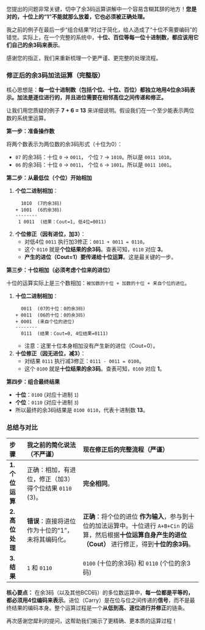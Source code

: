 您提出的问题非常关键，切中了余3码运算讲解中一个容易含糊其辞的地方！**您是对的，十位上的“1”不能就那么放着，它也必须被正确处理。**

我之前的例子在最后一步“组合结果”时过于简化，给人造成了“十位不需要编码”的错觉。实际上，在一个完整的系统中，**十位、百位等每一位十进制数，都应该用它们自己的余3码来表示**。

感谢您的指正，我们来重新梳理一个更严谨、更完整的处理流程。

### 修正后的余3码加法运算（完整版）

核心思想是：**每一位十进制数（包括个位、十位、百位）都独立地用4位余3码表示。加法是逐位进行的，并且进位需要在相邻高位之间传递和修正。**

让我们用您质疑的例子 **7 + 6 = 13** 来详细说明。假设我们在一个至少能表示两位数的系统里运算。

**第一步：准备操作数**

将两个数表示为两位数的余3码形式（十位为0）：
*   `07` 的余3码：十位 `0` -> `0011`， 个位 `7` -> `1010`。所以是 `0011 1010`。
*   `06` 的余3码：十位 `0` -> `0011`， 个位 `6` -> `1001`。所以是 `0011 1001`。

**第二步：从最低位（个位）开始相加**

1.  **个位二进制相加**：
    ```
      1010  (7的余3码)
    + 1001  (6的余3码)
    --------
     1 0011  (结果：Cout=1, 低4位=0011)
    ```
2.  **个位修正（因有进位，加3）**：
    *   对低4位 `0011` 执行加3修正：`0011 + 0011 = 0110`。
    *   这个 `0110` 就是**个位结果的余3码**。查表可知，`0110` 对应 **3**。
    *   **产生的进位（Cout=1）要传递给十位运算**。这是最关键的一步。

**第三步：十位相加（必须考虑个位来的进位）**

十位的运算实际上是三个数相加：`被加数的十位 + 加数的十位 + 来自个位的进位`。

1.  **十位二进制相加**：
    ```
      0011  (07的十位：0的余3码)
    + 0011  (06的十位：0的余3码)
    + 0001  (来自个位的进位)
    --------
      0111  (结果：Cout=0, 4位结果=0111)
    ```
    *   注意：这里十位本身相加没有产生新的进位（Cout=0）。
2.  **十位修正（因无进位，减3）**：
    *   对结果 `0111` 执行减3修正：`0111 - 0011 = 0100`。
    *   这个 `0100` 就是**十位结果的余3码**。查表可知，`0100` 对应 **1**。

**第四步：组合最终结果**

*   **十位**：`0100` (对应十进制 `1`)
*   **个位**：`0110` (对应十进制 `3`)
*   所以最终的余3码结果是 `0100 0110`，代表十进制数 **13**。

### 总结与对比

| 步骤 | 我之前的简化说法（不严谨） | 现在修正后的完整流程（严谨） |
| :--- | :--- | :--- |
| **1. 个位运算** | 正确：相加，有进位，修正（加3）得个位结果 `0110` (3)。 | **完全相同**。 |
| **2. 高位处理** | **错误**：直接将进位作为十位的“1”，未将其编码化。 | **正确**：将个位的进位 **作为输入**，参与到十位的加法运算中。十位进行 `A+B+Cin` 的运算，然后根据**十位运算自身产生的进位（Cout）** 进行修正，得到**十位的余3码**。 |
| **3. 结果** | `1` 和 `0110` | `0100` (十位的余3码) 和 `0110` (个位的余3码) |

**核心要点：**
在余3码（以及其他BCD码）的多位数运算中，**每一位都是平等的，都必须用4位编码来表示**。进位（Carry）是在位与位之间传递的**信号**，而不是最终结果的编码本身。整个运算过程是一个**从低到高、逐位进行并修正**的链条。

再次感谢您犀利的提问，这帮助我们揭示了更精确、更本质的运算过程！